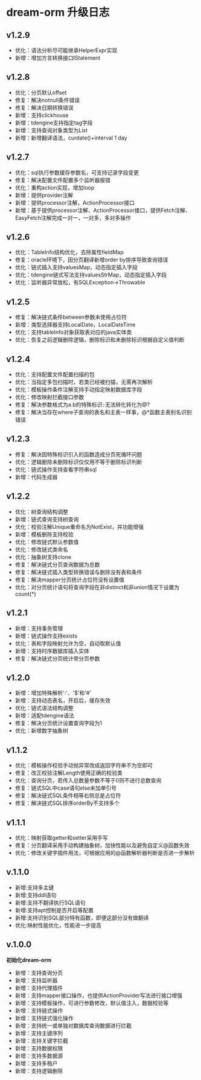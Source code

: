 # dream-orm 升级日志

## v1.2.9

- 优化：语法分析尽可能继承HelperExpr实现
- 新增：增加方言转换接口IStatement

## v1.2.8

- 优化：分页默认offset
- 修复：解决notnull条件错误
- 修复：解决日期转换错误
- 新增：支持clickhouse
- 新增：tdengine支持指定tag字段
- 新增：支持查询对象类型为List
- 新增：新增翻译语法，curdate()+interval 1 day

## v1.2.7

- 优化：sql执行参数缓存参数名，可支持记录字段变更
- 修复：解决配置文件配置多个监听器报错
- 优化：重构action实现，增加loop
- 新增：提供provider注解
- 新增：提供processor注解，ActionProcessor接口
- 新增：基于提供processor注解、ActionProcessor接口，提供Fetch注解、EasyFetch注解完成一对一，一对多，多对多操作

## v1.2.6

- 优化：TableInfo结构优化，去除属性fieldMap
- 修复：oracle环境下，因分页翻译新增order by排序导致查询错误
- 优化：链式插入支持valuesMap，动态指定插入字段
- 优化：tdengine链式写法支持valuesStrMap，动态指定插入字段
- 优化：监听器异常放松，有SQLException->Throwable

## v1.2.5

- 修复：解决链式条件between参数未使用占位符
- 新增：类型选择器支持LocalDate，LocalDateTime
- 优化：支持tableInfo对象获取表对应的java实体类
- 优化：恢复之前逻辑删除逻辑，删除标识和未删除标识根据自定义值判断

## v1.2.4

- 优化：支持配置文件配置扫描的包
- 优化：当指定多包扫描时，若类已经被扫描，无需再次解析
- 优化：模板操作条件注解支持手动指定映射数据库字段
- 优化：修改映射拦截接口参数
- 修复：解决参数格式为a.b的特殊标识`:`无法转化转化为@?
- 修复：解决当存在where子查询的表名和主表一样事，@*函数主表别名识别错误

## v1.2.3

- 修复：解决因特殊标识引入的函数造成分页死循环问题
- 优化：逻辑删除未删除标识仅仅用不等于删除标识判断
- 优化：链式操作支持查看字符串sql
- 新增：代码生成器

## v1.2.2

- 优化：树查询结构调整
- 新增：链式查询支持树查询
- 优化：校验注解Unique重命名为NotExist，并功能增强
- 新增：模板删除支持校验
- 优化：修改链式默认参数值
- 优化：修改链式类命名
- 优化：抽象树支持clone
- 修复：解决链式分页查询数据为总数
- 修复：解决链式插入类型转换错误与删除没有表和条件
- 修复：解决mapper分页统计占位符没有设置值
- 优化：对分页统计语句将查询字段在非distinct和非union情况下设置为count(*)

## v1.2.1

- 新增：支持事务管理
- 新增：链式操作支持exists
- 优化：表和字段映射允许为空，自动取默认值
- 新增：支持时序数据库插入实体
- 修复：解决链式分页统计带分页参数

## v1.2.0

- 新增：增加特殊解析':'、'$'和'#'
- 新增：支持动态表名，开启后，缓存失效
- 优化：链式语法结构调整
- 新增：适配tdengine语法
- 修复：解决分页统计设置查询字段为1
- 优化：新增数字抽象树

## v1.1.2

- 优化：模板操作校验手动抛异常改成返回字符串不为空即可
- 修复：改正校验注解Length使用正确的校验类
- 优化：查询分页，若传入总数量参数不等于0则不进行总数查询
- 修复：链式SQL中case语句else未加单引号
- 修复：解决链式SQL条件相等右侧总是占位符
- 修复：解决链式SQL排序orderBy不支持多个

## v1.1.1

- 优化：映射获取getter和setter采用手写
- 修复：分页翻译采用手动构建抽象树，加快性能以及避免自定义@函数失效
- 优化：修改关键字插件用法，可根据应用的@函数解析器判断是否进一步解析

## v.1.1.0

- 新增:支持多主键
- 新增:支持ddl语句
- 新增:支持不翻译执行SQL语句
- 新增:支持apt控制是否开启等配置
- 新增:支持识别SQL部分特有函数，即便这部分没有做翻译
- 优化:映射性能优化，性能进一步提高

## v.1.0.0

**初始化dream-orm**

- 新增：支持查询分页
- 新增：支持监听器
- 新增：支持代理插件
- 新增：支持mapper接口操作，也提供ActionProvider写法进行接口增强
- 新增：支持模板操作，可进行参数修改，默认值注入，数据校验等
- 新增：支持链式操作
- 新增：支持链式强化操作
- 新增：支持统一或单独对数据库查询数据进行拦截
- 新增：支持主键序列
- 新增：支持关键字拦截
- 新增：支持数据权限
- 新增：支持多数据源
- 新增：支持多租户
- 新增：支持逻辑删除
